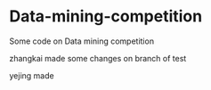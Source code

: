 # Data-mining-competition
Some code on Data mining competition

zhangkai made some changes on branch of test

yejing made 
